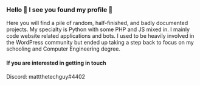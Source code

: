 ### Hello 👋 I see you found my profile 👀

Here you will find a pile of random, half-finished, and badly documented projects. My specialty is Python with some PHP and JS mixed in. I mainly code website related applications and bots. I used to be heavily involved in the WordPress community but ended up taking a step back to focus on my schooling and Computer Engineering degree.

#### If you are interested in getting in touch
Discord: mattthetechguy#4402 

<!--
**mpsparrow/mpsparrow** is a ✨ _special_ ✨ repository because its `README.md` (this file) appears on your GitHub profile.

Here are some ideas to get you started:

- 🔭 I’m currently working on ...
- 🌱 I’m currently learning ...
- 👯 I’m looking to collaborate on ...
- 🤔 I’m looking for help with ...
- 💬 Ask me about ...
- 📫 How to reach me: ...
- 😄 Pronouns: ...
- ⚡ Fun fact: ...
-->
